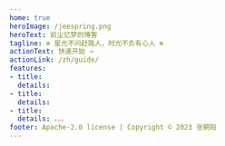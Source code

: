 ```yaml
---
home: true
heroImage: /jeespring.png
heroText: 前尘忆梦的博客
tagline: ❄️ 星光不问赶路人，时光不负有心人 ❄️
actionText: 快速开始 →
actionLink: /zh/guide/
features:
- title: 
  details: 
- title: 
  details: 
- title: 
  details: 。。。
footer: Apache-2.0 license | Copyright © 2023 张朝阳
---
```

